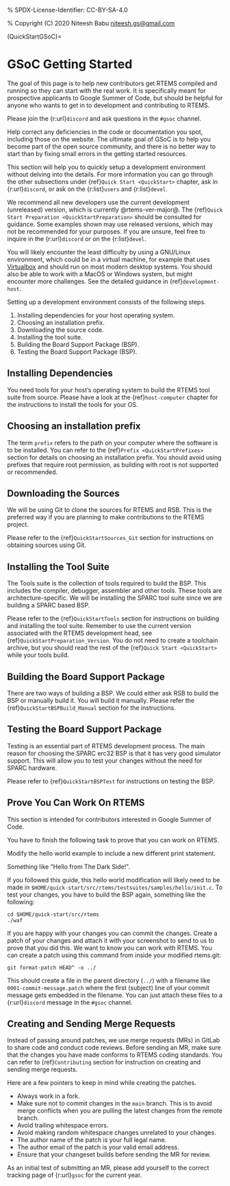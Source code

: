 % SPDX-License-Identifier: CC-BY-SA-4.0

% Copyright (C) 2020 Niteesh Babu <niteesh.gs@gmail.com>

(QuickStartGSoC)=

# GSoC Getting Started

The goal of this page is to help new contributors get RTEMS compiled and
running so they can start with the real work. It is specifically meant for
prospective applicants to Google Summer of Code, but should be helpful for
anyone who wants to get in to development and contributing to RTEMS.

Please join the {r:url}`discord` and ask questions in the `#gsoc` channel.

Help correct any deficiencies in the code or documentation you spot,
including those on the website. The ultimate goal of GSoC is to help you become
part of the open source community, and there is no better way to start than by
fixing small errors in the getting started resources.

This section will help you to quickly setup a development environment without
delving into the details. For more information you can go through the other
subsections under {ref}`Quick Start <QuickStart>` chapter, ask in
{r:url}`discord`, or ask on the {r:list}`users` and {r:list}`devel`.

We recommend all new developers use the current development (unreleased)
version, which is currently @rtems-ver-major@. The
{ref}`Quick Start Preparation <QuickStartPreparation>` should be
consulted for guidance. Some examples shown may use released versions,
which may not be recommended for your purposes. If you are unsure, feel free to
inquire in the {r:url}`discord` or on the {r:list}`devel`.

You will likely encounter the least difficulty by using a GNU/Linux
environment, which could be in a virtual machine, for example that uses
[Virtualbox](https://www.virtualbox.org/) and should run on most modern
desktop systems. You should also be able to work with a MacOS or Windows
system, but might encounter more challenges. See the detailed guidance in
{ref}`development-host`.

Setting up a development environment consists of the following steps.

1. Installing dependencies for your host operating system.
2. Choosing an installation prefix.
3. Downloading the source code.
4. Installing the tool suite.
5. Building the Board Support Package (BSP).
6. Testing the Board Support Package (BSP).

## Installing Dependencies

You need tools for your host’s operating system to build the RTEMS tool suite
from source. Please have a look at the {ref}`host-computer` chapter for the
instructions to install the tools for your OS.

## Choosing an installation prefix

The term `prefix` refers to the path on your computer where the software is
to be installed. You can refer to the {ref}`Prefix <QuickStartPrefixes>`
section for details on choosing an installation prefix. You should avoid using
prefixes that require root permission, as building with root is not supported
or recommended.

## Downloading the Sources

We will be using Git to clone the sources for RTEMS and RSB. This is the
preferred way if you are planning to make contributions to the RTEMS project.

Please refer to the {ref}`QuickStartSources_Git` section for instructions on
obtaining sources using Git.

## Installing the Tool Suite

The Tools suite is the collection of tools required to build the BSP. This
includes the compiler, debugger, assembler and other tools. These tools are
architecture-specific. We will be installing the SPARC tool suite since we are
building a SPARC based BSP.

Please refer to the {ref}`QuickStartTools` section for instructions on
building and installing the tool suite. Remember to use the current version
associated with the RTEMS development head, see
{ref}`QuickStartPreparation_Version`. You do not need to create a toolchain
archive, but you should read the rest of the {ref}`Quick Start <QuickStart>`
while your tools build.

## Building the Board Support Package

There are two ways of building a BSP. We could either ask RSB to build the BSP
or manually build it. You will build it manually.
Please refer the {ref}`QuickStartBSPBuild_Manual` section for the
instructions.

## Testing the Board Support Package

Testing is an essential part of RTEMS development process. The main reason for
choosing the SPARC erc32 BSP is that it has very good simulator support. This
will allow you to test your changes without the need for SPARC hardware.

Please refer to {ref}`QuickStartBSPTest` for instructions on testing the BSP.

## Prove You Can Work On RTEMS

This section is intended for contributors interested in Google Summer of Code.

You have to finish the following task to prove that you can work on RTEMS.

Modify the hello world example to include a new different print statement.

Something like "Hello from The Dark Side!".

If you followed this guide, this hello world modification will likely need to be
made in `$HOME/quick-start/src/rtems/testsuites/samples/hello/init.c`.
To test your changes, you have to build the BSP again, something like the
following:

```none
cd $HOME/quick-start/src/rtems
./waf
```

If you are happy with your changes you can commit the changes. Create a patch
of your changes and attach it with your screenshot to send to us to prove
that you did this. We want to know you can work with RTEMS. You can create
a patch using this command from inside your modified rtems.git:

```shell
git format-patch HEAD^ -o ../
```

This should create a file in the parent directory (`../`) with a filename
like `0001-commit-message.patch` where the first (subject) line of your
commit message gets embedded in the filename. You can just attach these files
to a {r:url}`discord` message in the `#gsoc` channel.

## Creating and Sending Merge Requests

Instead of passing around patches, we use merge requests (MRs) in GitLab to
share code and conduct code reviews. Before sending an MR, make sure that the
changes you have made conforms to RTEMS coding standards. You can refer to
{ref}`Contributing` section for instruction on creating and sending merge
requests.

Here are a few pointers to keep in mind while creating the patches.

- Always work in a fork.
- Make sure not to commit changes in the `main` branch. This is to avoid
  merge conflicts when you are pulling the latest changes from the remote
  branch.
- Avoid trailing whitespace errors.
- Avoid making random whitespace changes unrelated to your changes.
- The author name of the patch is your full legal name.
- The author email of the patch is your valid email address.
- Ensure that your changeset builds before sending the MR for review.

As an initial test of submitting an MR, please add yourself to the correct
tracking page of {r:url}`gsoc` for the current year.
